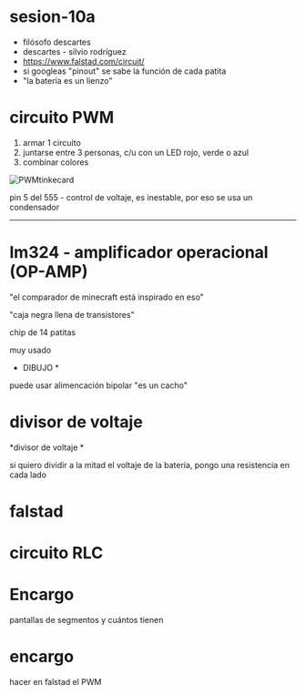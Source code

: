 # sesion-10a

- filósofo descartes
- descartes - silvio rodríguez
- <https://www.falstad.com/circuit/>
-  si googleas "pinout" se sabe la función de cada patita
- "la batería es un lienzo"

# circuito PWM

1. armar 1 circuito 
2. juntarse entre 3 personas, c/u con un LED rojo, verde o azul
3. combinar colores

![PWMtinkecard](\archivos\PWMtinkecard.png)

pin 5 del 555 - control de voltaje, es inestable, por eso se usa un condensador

___

# lm324 - amplificador operacional (OP-AMP)

"el comparador de minecraft está inspirado en eso"

"caja negra llena de transistores"

chip de 14 patitas

muy usado

* DIBUJO *

puede usar alimencación bipolar "es un cacho"

# divisor de voltaje
 
*divisor de voltaje *

si quiero dividir a la mitad el voltaje de la batería, pongo una resistencia en cada lado


# falstad


# circuito RLC

# Encargo

pantallas de segmentos y cuántos tienen

# encargo

hacer en falstad el PWM